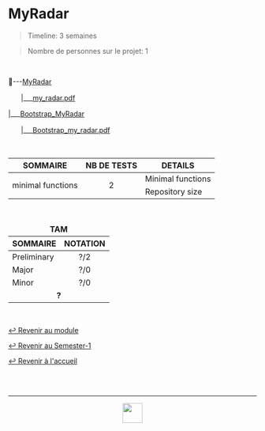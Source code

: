 # MyRadar

> Timeline: 3 semaines

> Nombre de personnes sur le projet: 1

<br>

📂---[MyRadar](https://github.com/Studio-17/Epitech-Subjects/tree/main/Semester-1/B-MUL-100/MyRadar/MyRadar)

ㅤㅤ|\_\_\_[my_radar.pdf](https://github.com/Studio-17/Epitech-Subjects/blob/main/Semester-1/B-MUL-100/MyRadar/MyRadar/my_radar.pdf)

|\_\_\_[Bootstrap_MyRadar](https://github.com/Studio-17/Epitech-Subjects/tree/main/Semester-1/B-MUL-100/MyRadar/Bootstrap_MyRadar)

ㅤㅤ|\_\_\_[Bootstrap_my_radar.pdf](https://github.com/Studio-17/Epitech-Subjects/blob/main/Semester-1/B-MUL-100/MyRadar/Bootstrap_MyRadar/Bootstrap_my_radar.pdf)

<br>

<table align="center">
    <thead>
        <tr>
            <th>SOMMAIRE</th>
            <th>NB DE TESTS</th>
            <th>DETAILS</th>
        </tr>
    </thead>
    <tbody>
        <tr>
            <td rowspan="2">minimal functions</td>
            <td rowspan="2" style="text-align: center;">2</td>
            <td>Minimal functions</td>
        </tr>
        <tr>
            <td>Repository size</td>
        </tr>
    </tbody>
</table>

<br>

<table align="center">
    <thead>
    <tr>
            <td colspan="2" align="center"><strong>TAM</strong></td>
    </tr>
        <tr>
            <th>SOMMAIRE</th>
            <th>NOTATION</th>
        </tr>
    </thead>
    <tbody>
        <tr>
            <td rowspan="1">Preliminary</td>
            <td rowspan="1" style="text-align: center;">?/2</td>
        </tr>
        <tr>
            <td rowspan="1">Major</td>
            <td rowspan="1" style="text-align: center;">?/0</td>
        </tr>
        <tr>
            <td rowspan="1">Minor</td>
            <td rowspan="1" style="text-align: center;">?/0</td>
        </tr>
        <tr>
            <td colspan="2" align="center"><strong>?</strong></td>
        </tr>
    </tbody>
</table>

<br>

[↩️ Revenir au module](https://github.com/Studio-17/Epitech-Subjects/tree/main/Semester-1/B-MUL-100)

[↩️ Revenir au Semester-1](https://github.com/Studio-17/Epitech-Subjects/tree/main/Semester-1)

[↩️ Revenir à l'accueil](https://github.com/Studio-17/Epitech-Subjects)

<br>

<br>

---

<div align="center">

<a href="https://github.com/Studio-17" target="_blank"><img src="../../../voc17.gif" width="40"></a>

</div>
